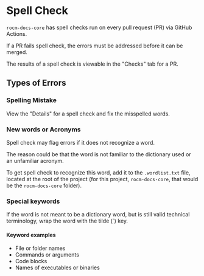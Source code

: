 # Spell Check

`rocm-docs-core` has spell checks run on every pull request (PR) via GitHub Actions.

If a PR fails spell check, the errors must be addressed before it can be merged.

The results of a spell check is viewable in the "Checks" tab for a PR.

## Types of Errors

### Spelling Mistake

View the "Details" for a spell check and fix the misspelled words.

### New words or Acronyms

Spell check may flag errors if it does not recognize a word.

The reason could be that the word is not familiar to the dictionary used
or an unfamiliar acronym.

To get spell check to recognize this word, add it to the `.wordlist.txt` file,
located at the root of the project (for this project, `rocm-docs-core`,
that would be the `rocm-docs-core` folder).

### Special keywords

If the word is not meant to be a dictionary word, but is still valid
technical terminology, wrap the word with the tilde (`) key.

#### Keyword examples

- File or folder names
- Commands or arguments
- Code blocks
- Names of executables or binaries
